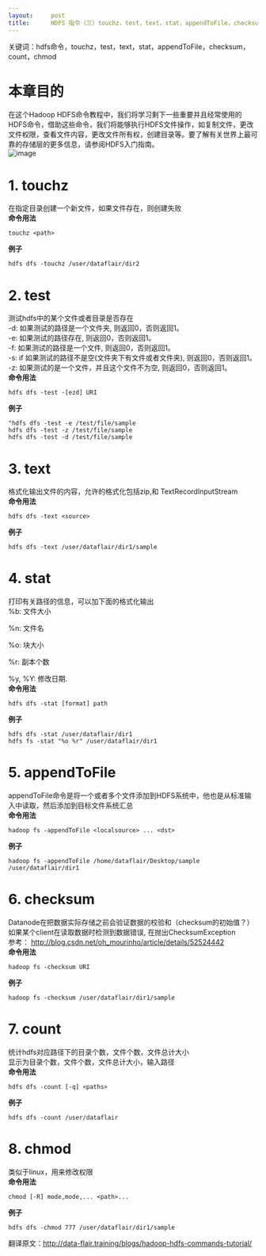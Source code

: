 ```yaml
---
layout:     post
title:      HDFS 指令（三）touchz，test，text，stat，appendToFile，checksum，count，chmod
---
```

<div id="article_content" class="article_content clearfix csdn-tracking-statistics" data-pid="blog" data-mod="popu_307" data-dsm="post">
								            <div id="content_views" class="markdown_views prism-atom-one-dark">
							<!-- flowchart 箭头图标 勿删 -->
							<svg xmlns="http://www.w3.org/2000/svg" style="display: none;"><path stroke-linecap="round" d="M5,0 0,2.5 5,5z" id="raphael-marker-block" style="-webkit-tap-highlight-color: rgba(0, 0, 0, 0);"></path></svg>
							<p>关键词：hdfs命令，touchz，test，text，stat，appendToFile，checksum，count，chmod</p>



<h1 id="本章目的"><strong>本章目的</strong></h1>

<p>在这个Hadoop HDFS命令教程中，我们将学习剩下一些重要并且经常使用的HDFS命令，借助这些命令，我们将能够执行HDFS文件操作，如复制文件，更改文件权限，查看文件内容，更改文件所有权，创建目录等。要了解有关世界上最可靠的存储层的更多信息，请参阅HDFS入门指南。 <br>
<img src="http://cdn.data-flair.training/blogs/wp-content/uploads/HDFS-Commands.jpg" alt="image" title=""></p>



<h1 id="1-touchz"><strong>1. touchz</strong></h1>

<p>在指定目录创建一个新文件，如果文件存在，则创建失败 <br>
<strong>命令用法</strong></p>



<pre class="prettyprint"><code class=" hljs xml">touchz <span class="hljs-tag">&lt;<span class="hljs-title">path</span>&gt;</span></code></pre>

<p><strong>例子</strong></p>



<pre class="prettyprint"><code class=" hljs lasso">hdfs dfs <span class="hljs-attribute">-touchz</span> /user/dataflair/dir2</code></pre>



<h1 id="2-test"><strong>2. test</strong></h1>

<p>测试hdfs中的某个文件或者目录是否存在 <br>
-d: 如果测试的路径是一个文件夹, 则返回0，否则返回1。 <br>
-e: 如果测试的路径存在, 则返回0，否则返回1。 <br>
-f: 如果测试的路径是一个文件, 则返回0，否则返回1。 <br>
-s: if 如果测试的路径不是空(文件夹下有文件或者文件夹), 则返回0，否则返回1。 <br>
-z: 如果测试的是一个文件，并且这个文件不为空, 则返回0，否则返回1。 <br>
<strong>命令用法</strong></p>



<pre class="prettyprint"><code class=" hljs css"><span class="hljs-tag">hdfs</span> <span class="hljs-tag">dfs</span> <span class="hljs-tag">-test</span> <span class="hljs-tag">-</span><span class="hljs-attr_selector">[ezd]</span> <span class="hljs-tag">URI</span></code></pre>

<p><strong>例子</strong></p>



<pre class="prettyprint"><code class=" hljs 1c"><span class="hljs-string">"hdfs dfs -test -e /test/file/sample</span>
hdfs dfs -test -z /test/file/sample
hdfs dfs -test -d /test/file/sample</code></pre>



<h1 id="3-text"><strong>3. text</strong></h1>

<p>格式化输出文件的内容，允许的格式化包括zip,和 TextRecordInputStream <br>
<strong>命令用法</strong></p>



<pre class="prettyprint"><code class=" hljs mel">hdfs dfs -<span class="hljs-keyword">text</span> &lt;<span class="hljs-keyword">source</span>&gt;</code></pre>

<p><strong>例子</strong></p>



<pre class="prettyprint"><code class=" hljs glsl">hdfs dfs -text /user/dataflair/dir1/<span class="hljs-keyword">sample</span></code></pre>



<h1 id="4-stat"><strong>4. stat</strong></h1>

<p>打印有关路径的信息，可以加下面的格式化输出 <br>
%b: 文件大小  </p>

<p>%n: 文件名  </p>

<p>%o: 块大小  </p>

<p>%r: 副本个数  </p>

<p>%y, %Y: 修改日期. <br>
<strong>命令用法</strong></p>



<pre class="prettyprint"><code class=" hljs perl">hdfs dfs -<span class="hljs-keyword">stat</span> [<span class="hljs-keyword">format</span>] path
</code></pre>

<p><strong>例子</strong></p>



<pre class="prettyprint"><code class=" hljs perl">hdfs dfs -<span class="hljs-keyword">stat</span> /user/dataflair/dir1
hdfs fs -<span class="hljs-keyword">stat</span> <span class="hljs-string">"<span class="hljs-variable">%o</span> <span class="hljs-variable">%r</span>"</span> /user/dataflair/dir1</code></pre>



<h1 id="5-appendtofile"><strong>5. appendToFile</strong></h1>

<p>appendToFile命令是将一个或者多个文件添加到HDFS系统中，他也是从标准输入中读取，然后添加到目标文件系统汇总 <br>
<strong>命令用法</strong></p>



<pre class="prettyprint"><code class=" hljs r">hadoop fs -appendToFile &lt;localsource&gt; <span class="hljs-keyword">...</span> &lt;dst&gt;
</code></pre>

<p><strong>例子</strong></p>



<pre class="prettyprint"><code class=" hljs glsl">hadoop fs -appendToFile /home/dataflair/Desktop/<span class="hljs-keyword">sample</span> /user/dataflair/dir1</code></pre>



<h1 id="6-checksum"><strong>6. checksum</strong></h1>

<p>Datanode在把数据实际存储之前会验证数据的校验和（checksum的初始值？）如果某个client在读取数据时检测到数据错误, 在抛出ChecksumException <br>
参考： <a href="http://blog.csdn.net/oh_mourinho/article/details/52524442" rel="nofollow">http://blog.csdn.net/oh_mourinho/article/details/52524442</a> <br>
<strong>命令用法</strong></p>



<pre class="prettyprint"><code class=" hljs lasso">hadoop fs <span class="hljs-attribute">-checksum</span> URI</code></pre>

<p><strong>例子</strong></p>



<pre class="prettyprint"><code class=" hljs glsl">hadoop fs -checksum /user/dataflair/dir1/<span class="hljs-keyword">sample</span></code></pre>



<h1 id="7-count"><strong>7. count</strong></h1>

<p>统计hdfs对应路径下的目录个数，文件个数，文件总计大小 <br>
显示为目录个数，文件个数，文件总计大小，输入路径 <br>
<strong>命令用法</strong></p>



<pre class="prettyprint"><code class=" hljs lasso">hdfs dfs <span class="hljs-attribute">-count</span> <span class="hljs-preprocessor">[</span><span class="hljs-attribute">-q</span><span class="hljs-preprocessor">]</span><span class="hljs-markup"> &lt;paths&gt;</span></code></pre>

<p><strong>例子</strong></p>



<pre class="prettyprint"><code class=" hljs axapta">hdfs dfs -<span class="hljs-keyword">count</span> /user/dataflair</code></pre>



<h1 id="8-chmod"><strong>8. chmod</strong></h1>

<p>类似于linux，用来修改权限 <br>
<strong>命令用法</strong></p>



<pre class="prettyprint"><code class=" hljs r">chmod [-R] mode,mode,<span class="hljs-keyword">...</span> &lt;path&gt;<span class="hljs-keyword">...</span></code></pre>

<p><strong>例子</strong></p>



<pre class="prettyprint"><code class=" hljs glsl">hdfs dfs -chmod <span class="hljs-number">777</span> /user/dataflair/dir1/<span class="hljs-keyword">sample</span></code></pre>

<p>翻译原文：<a href="http://data-flair.training/blogs/hadoop-hdfs-commands-tutorial/" rel="nofollow">http://data-flair.training/blogs/hadoop-hdfs-commands-tutorial/</a></p>            </div>
						<link href="https://csdnimg.cn/release/phoenix/mdeditor/markdown_views-9e5741c4b9.css" rel="stylesheet">
                </div>